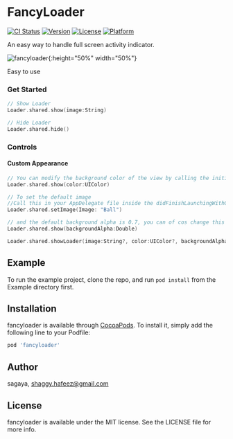 # FancyLoader

[![CI Status](https://img.shields.io/travis/sagaya/fancyloader.svg?style=flat)](https://travis-ci.org/sagaya/fancyloader)
[![Version](https://img.shields.io/cocoapods/v/fancyloader.svg?style=flat)](https://cocoapods.org/pods/fancyloader)
[![License](https://img.shields.io/cocoapods/l/fancyloader.svg?style=flat)](https://cocoapods.org/pods/fancyloader)
[![Platform](https://img.shields.io/cocoapods/p/fancyloader.svg?style=flat)](https://cocoapods.org/pods/fancyloader)

An easy way to handle full screen activity indicator.

![fancyloader](https://i.imgur.com/ZUy50cg.gif){:height="50%" width="50%"}

Easy to use

### Get Started

```swift
// Show Loader
Loader.shared.show(image:String)

// Hide Loader
Loader.shared.hide()
```

### Controls

#### Custom Appearance

```swift
// You can modify the background color of the view by calling the initializer
Loader.shared.show(color:UIColor)

// To set the default image
//Call this in your AppDelegate file inside the didFinishLaunchingWithOptions function
Loader.shared.setImage(Image: "Ball")

// and the default background alpha is 0.7, you can of cos change this or set 1 so you can set custome color alpha
Loader.shared.show(backgroundAlpha:Double)

Loader.shared.showLoader(image:String?, color:UIColor?, backgroundAlpha:Double?)
```

## Example

To run the example project, clone the repo, and run `pod install` from the Example directory first.



## Installation

fancyloader is available through [CocoaPods](https://cocoapods.org). To install
it, simply add the following line to your Podfile:

```ruby
pod 'fancyloader'
```

## Author

sagaya, shaggy.hafeez@gmail.com

## License

fancyloader is available under the MIT license. See the LICENSE file for more info.
